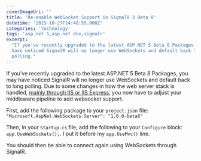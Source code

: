```yaml
---
coverImageUri: ''
title: 'Re-enable WebSocket Support in SignalR 3 Beta 8'
datetime: '2015-10-27T14:48:55.000Z'
categories: 'technology'
tags: 'asp.net 5,asp.net dnx,signalr'
excerpt:
  "If you've recently upgraded to the latest ASP.NET 5 Beta 8 Packages, you may
  have noticed SignalR will no longer use WebSockets and default back to long
  polling."
---
```


If you've recently upgraded to the latest ASP.NET 5 Beta 8 Packages, you may
have noticed SignalR will no longer use WebSockets and default back to long
polling. Due to some changes in how the web server stack is handled,
[mainly through IIS or IIS Express](https://github.com/aspnet/Announcements/issues/69 'aspnet/Announcements | Change to IIS hosting model #69'),
you now have to adjust your middleware pipeline to add websocket support.

First, add the following package to your `project.json` file:
`"Microsoft.AspNet.WebSockets.Server": "1.0.0-beta8"`

Then, in your `Startup.cs` file, add the following to your `Configure` block:
`app.UseWebSockets();`. I put it before my `app.UseMvc()` line.

You should then be able to connect again using WebSockets through SignalR.
